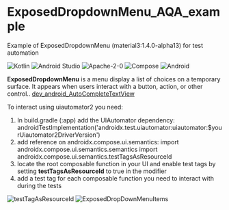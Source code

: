 # ExposedDropdownMenu_AQA_example
Example of ExposedDropdownMenu (material3:1.4.0-alpha13) for test automation

![Kotlin](https://img.shields.io/badge/kotlin-%237F52FF.svg?style=for-the-badge&logo=kotlin&logoColor=white) 	![Android Studio](https://img.shields.io/badge/Android_Studio-3DDC84?style=for-the-badge&logo=android-studio&logoColor=white) ![Apache-2-0](https://img.shields.io/badge/Apache--2.0-green?style=for-the-badge) ![Compose](https://img.shields.io/badge/Jetpack%20Compose-4285F4?style=for-the-badge&logo=Jetpack%20Compose&logoColor=white) ![Android](https://img.shields.io/badge/Android-3DDC84?style=for-the-badge&logo=android&logoColor=white)

**ExposedDropdownMenu** is a menu display a list of choices on a temporary surface. It appears when users interact with a button, action, or other control.. [dev_android_AutoCompleteTextView](https://developer.android.com/reference/kotlin/androidx/compose/material3/package-summary#textfield)

To interact using uiautomator2 you need:
1) In  build.gradle (:app) add the UIAutomator dependency:
androidTestImplementation('androidx.test.uiautomator:uiautomator:$yourUiautomator2DriverVersion')
2) add reference on androidx.compose.ui.semantics:
import androidx.compose.ui.semantics.semantics
import androidx.compose.ui.semantics.testTagsAsResourceId
3) locate the root composable function in your UI and enable test tags by setting **testTagsAsResourceId** to true in the modifier
4) add a test tag for each composable function you need to interact with during the tests

![testTagAsResourceId](https://github.com/user-attachments/assets/a96bd6e1-8be8-489f-9ef8-80b5dd1c9613)
![ExposedDropDownMenuItems](https://github.com/user-attachments/assets/f33ab081-5c8f-491f-906b-3c5a07c5b9eb)



